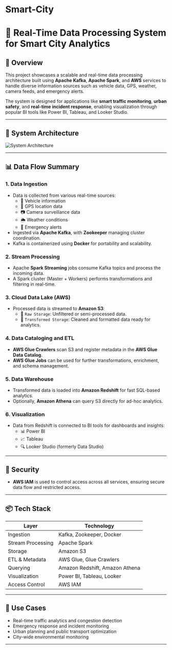 # Smart-City
# 🚀 Real-Time Data Processing System for Smart City Analytics

## 🧠 Overview

This project showcases a scalable and real-time data processing architecture built using **Apache Kafka**, **Apache Spark**, and **AWS** services to handle diverse information sources such as vehicle data, GPS, weather, camera feeds, and emergency alerts.

The system is designed for applications like **smart traffic monitoring**, **urban safety**, and **real-time incident response**, enabling visualization through popular BI tools like Power BI, Tableau, and Looker Studio.

---

## 📐 System Architecture

![System Architecture](./architecture-diagram.png)

---

## 📊 Data Flow Summary

### 1. **Data Ingestion**
- Data is collected from various real-time sources:
  - 🚗 Vehicle information
  - 📍 GPS location data
  - 📷 Camera surveillance data
  - 🌦️ Weather conditions
  - 🚨 Emergency alerts
- Ingested via **Apache Kafka**, with **Zookeeper** managing cluster coordination.
- Kafka is containerized using **Docker** for portability and scalability.

### 2. **Stream Processing**
- Apache **Spark Streaming** jobs consume Kafka topics and process the incoming data.
- A Spark cluster (Master + Workers) performs transformations and filtering in real-time.

### 3. **Cloud Data Lake (AWS)**
- Processed data is streamed to **Amazon S3**:
  - 🔹 `Raw Storage`: Unfiltered or semi-processed data.
  - 🔹 `Transformed Storage`: Cleaned and formatted data ready for analytics.

### 4. **Data Cataloging and ETL**
- **AWS Glue Crawlers** scan S3 and register metadata in the **AWS Glue Data Catalog**.
- **AWS Glue Jobs** can be used for further transformations, enrichment, and schema management.

### 5. **Data Warehouse**
- Transformed data is loaded into **Amazon Redshift** for fast SQL-based analytics.
- Optionally, **Amazon Athena** can query S3 directly for ad-hoc analytics.

### 6. **Visualization**
- Data from Redshift is connected to BI tools for dashboards and insights:
  - 📊 Power BI
  - 📈 Tableau
  - 🔍 Looker Studio (formerly Data Studio)

---

## 🔐 Security
- **AWS IAM** is used to control access across all services, ensuring secure data flow and restricted access.

---

## 📦 Tech Stack

| Layer            | Technology                     |
|------------------|--------------------------------|
| Ingestion        | Kafka, Zookeeper, Docker       |
| Stream Processing| Apache Spark                   |
| Storage          | Amazon S3                      |
| ETL & Metadata   | AWS Glue, Glue Crawlers        |
| Querying         | Amazon Redshift, Amazon Athena |
| Visualization    | Power BI, Tableau, Looker      |
| Access Control   | AWS IAM                        |

---

## 📌 Use Cases

- Real-time traffic analytics and congestion detection
- Emergency response and incident monitoring
- Urban planning and public transport optimization
- City-wide environmental monitoring

---





